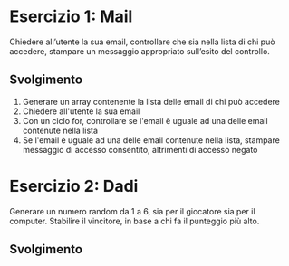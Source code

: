 Esercizio 1: Mail
===
Chiedere all’utente la sua email, controllare che sia nella lista di chi può accedere, stampare un messaggio appropriato sull’esito del controllo.

## Svolgimento
1. Generare un array contenente la lista delle email di chi può accedere
2. Chiedere all'utente la sua email
3. Con un ciclo for, controllare se l'email è uguale ad una delle email contenute nella lista
4. Se l'email è uguale ad una delle email contenute nella lista, stampare messaggio di accesso consentito, altrimenti di accesso negato


Esercizio 2: Dadi
===
Generare un numero random da 1 a 6, sia per il giocatore sia per il computer. Stabilire il vincitore, in base a chi fa il punteggio più alto.

## Svolgimento



